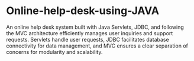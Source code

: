 # Online-help-desk-using-JAVA
An online help desk system built with Java Servlets, JDBC, and following the MVC architecture efficiently manages user inquiries and support requests. Servlets handle user requests, JDBC facilitates database connectivity for data management, and MVC ensures a clear separation of concerns for modularity and scalability.
